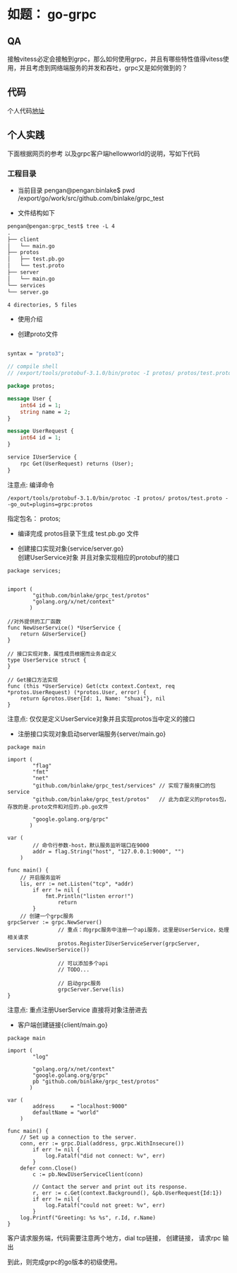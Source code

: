 # 如题： go-grpc

## QA
接触vitess必定会接触到grpc，那么如何使用grpc，并且有哪些特性值得vitess使用，并且考虑到网络端服务的并发和吞吐，grpc又是如何做到的？  


## 代码
个人代码[地址](https://github.com/pengan1990/grpc)  

## 个人实践
下面根据网页的参考 以及grpc客户端hellowworld的说明，写如下代码  


### 工程目录

* 当前目录
pengan@pengan:binlake$ pwd
/export/go/work/src/github.com/binlake/grpc_test

* 文件结构如下  
```txt
pengan@pengan:grpc_test$ tree -L 4
.
├── client
│   └── main.go
├── protos
│   ├── test.pb.go
│   └── test.proto
├── server
│   └── main.go
└── services
└── server.go

4 directories, 5 files
```

* 使用介绍  

* 创建proto文件    
```protobuf

syntax = "proto3";

// compile shell
// /export/tools/protobuf-3.1.0/bin/protoc -I protos/ protos/test.proto --go_out=plugins=grpc:protos

package protos;

message User {
	int64 id = 1;
	string name = 2;
}

message UserRequest {
	int64 id = 1;
}

service IUserService {
	rpc Get(UserRequest) returns (User);
}
```
注意点: 
编译命令  
```
/export/tools/protobuf-3.1.0/bin/protoc -I protos/ protos/test.proto --go_out=plugins=grpc:protos
```  
指定包名： protos;

* 编译完成
protos目录下生成 test.pb.go 文件

* 创建接口实现对象{service/server.go}    
创建UserService对象 并且对象实现相应的protobuf的接口
```
package services;


import (
		"github.com/binlake/grpc_test/protos"
		"golang.org/x/net/context"
	   )

//对外提供的工厂函数
func NewUserService() *UserService {
	return &UserService{}
}

// 接口实现对象，属性成员根据而业务自定义
type UserService struct {
}

// Get接口方法实现
func (this *UserService) Get(ctx context.Context, req *protos.UserRequest) (*protos.User, error) {
	return &protos.User{Id: 1, Name: "shuai"}, nil
}

```
注意点: 仅仅是定义UserService对象并且实现protos当中定义的接口

* 注册接口实现对象启动server端服务{server/main.go}  
```
package main

import (
		"flag"
		"fmt"
		"net"
		"github.com/binlake/grpc_test/services" // 实现了服务接口的包service
		"github.com/binlake/grpc_test/protos"   // 此为自定义的protos包，存放的是.proto文件和对应的.pb.go文件

		"google.golang.org/grpc"
	   )

var (
		// 命令行参数-host，默认服务监听端口在9000
		addr = flag.String("host", "127.0.0.1:9000", "")
	)

func main() {
	// 开启服务监听
	lis, err := net.Listen("tcp", *addr)
		if err != nil {
			fmt.Println("listen error!")
				return
		}
	// 创建一个grpc服务
grpcServer := grpc.NewServer()
				// 重点：向grpc服务中注册一个api服务，这里是UserService，处理相关请求
				protos.RegisterIUserServiceServer(grpcServer, services.NewUserService())

				// 可以添加多个api
				// TODO...

				// 启动grpc服务
				grpcServer.Serve(lis)
}
```
注意点: 重点注册UserService 直接将对象注册进去

* 客户端创建链接{client/main.go}  
```
package main

import (
		"log"

		"golang.org/x/net/context"
		"google.golang.org/grpc"
		pb "github.com/binlake/grpc_test/protos"
	   )

var (
		address     = "localhost:9000"
		defaultName = "world"
	)

func main() {
	// Set up a connection to the server.
	conn, err := grpc.Dial(address, grpc.WithInsecure())
		if err != nil {
			log.Fatalf("did not connect: %v", err)
		}
	defer conn.Close()
		c := pb.NewIUserServiceClient(conn)

		// Contact the server and print out its response.
		r, err := c.Get(context.Background(), &pb.UserRequest{Id:1})
		if err != nil {
			log.Fatalf("could not greet: %v", err)
		}
	log.Printf("Greeting: %s %s", r.Id, r.Name)
}
```
客户请求服务端，代码需要注意两个地方，dial tcp链接， 创建链接， 请求rpc 输出  


到此，则完成grpc的go版本的初级使用。

